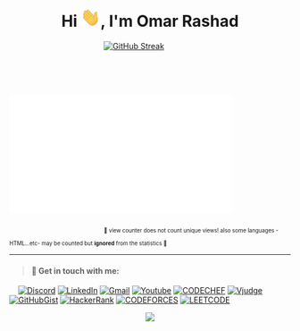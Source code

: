 <!-- <p align="center">
<a href="https://awesome-github-stats.azurewebsites.net/index.html??cardType=github&theme=ocean-dark">    <img  alt="orsnaro's GitHub Stats" src="https://awesome-github-stats.azurewebsites.net/user-stats/orsnaro?cardType=github&theme=ocean-dark" />  
</a> </p> -->
<h1 align="center">Hi <img src="https://github.com/orsnaro/orsnaro/blob/main/giphy.webp" width="35">, I'm Omar Rashad</h1>

&emsp; &emsp; &emsp; &emsp; &emsp; &emsp; &emsp; &emsp; &emsp; &nbsp;  [![GitHub Streak](https://streak-stats.demolab.com?user=orsnaro&theme=buefy-dark)](https://git.io/streak-stats)


</br>
</br>


&emsp; &emsp; &emsp; &emsp; &emsp; &emsp; &emsp; &emsp; &emsp; &nbsp; <img align="center" src="/github-metrics.svg" alt="Metrics" width="400">

&emsp; &emsp; &emsp; &emsp; &emsp; &emsp;  &emsp; &emsp;  &emsp;  &nbsp; <sub><sub> 📍 view counter does not count unique views! also some languages -HTML...etc- may be counted but   **ignored** from the statistics 📍</sub></sub>
  
   
---


> #### 🔗 Get in touch with me: 


&nbsp; &nbsp; [![Discord](https://img.shields.io/badge/Discord%20-%20%23694D99?style=flat-square&logo=discord)](https://discord.com/invite/Y23B7R3FPq) 
[![LinkedIn](https://img.shields.io/badge/LinkedIn%20-%20%233d85c6?style=flat-square&logo=linkedin)](https://www.linkedin.com/in/omar-rs)
[![Gmail](https://img.shields.io/badge/-Gmail-D14836?style=flat-square&logo=Gmail&logoColor=white)](https://mail.google.com/mail/u/0/?fs=1&tf=cm&source=mailto&to=omar1xd@gmail.com)
[![Youtube](https://img.shields.io/badge/YouTube-red?style=flat-square&&logo=youtube&logoColor=red&color=white)](https://www.youtube.com/channel/UC1_2q6N_ulxYp-Nby0sFUaA)
[![CODECHEF](https://img.shields.io/badge/CODECHEF-red?style=flat-square&logo=codechef&logoColor=68391b&color=white)](https://www.codechef.com/users/omarrs)
[![Vjudge](https://img.shields.io/badge/Vjudge-red?style=flat-square&logo=circle&logoColor=yellow&color=white)](https://vjudge.net/user/orsnarol)
[![GitHubGist](https://img.shields.io/badge/GitHub%20Gist-black?style=flat-square&logo=gitbook&logoColor=white)](https://gist.github.com/orsnaro)
[![HackerRank](https://img.shields.io/badge/HackerRank-red?style=flat-square&logo=hackerrank&logoColor=14ab4a&color=000000)](https://www.hackerrank.com/Omar1xd)
[![CODEFORCES](https://img.shields.io/badge/CodeForces-red?style=flat-square&logo=codeforces&logoColor=red&color=black)](https://codeforces.com/profile/omarrs)
[![LEETCODE](https://img.shields.io/badge/LeetCode-yellow?style=flat-square&logo=leetcode&logoColor=yellow&color=black)]([https://codeforces.com/profile/omarrs](https://leetcode.com/u/omar_rs/))





<p align="center"><img src="https://komarev.com/ghpvc/?username=orsnaro&color=blue"></p>


